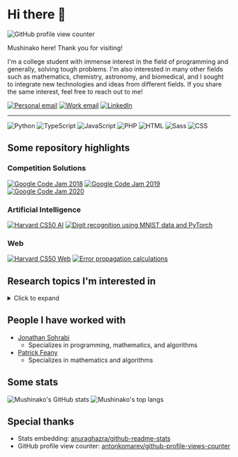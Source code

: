 # Hi there 👋

![GitHub profile view counter](https://komarev.com/ghpvc/?username=Mushinako&color=000000&style=flat-square)

Mushinako here! Thank you for visiting!

I'm a college student with immense interest in the field of programming and generally, solving tough problems. I'm also interested in many other fields such as mathematics, chemistry, astronomy, and biomedical, and I sought to integrate new technologies and ideas from different fields. If you share the same interest, feel free to reach out to me!

[![Personal email](https://img.shields.io/badge/Personal%20Email-%23D14836.svg?&style=for-the-badge&logo=gmail&logoColor=white)](mailto:ridoedee@gmail.com)
[![Work email](https://img.shields.io/badge/Work%20Email-%23D14836.svg?&style=for-the-badge&logo=gmail&logoColor=white)](mailto:lml.ziyu.li.769108@gmail.com)
[![LinkedIn](https://img.shields.io/badge/LinkedIn-%230077B5.svg?&style=for-the-badge&logo=linkedin&logoColor=white)](https://www.linkedin.com/in/ziyu-l-13a25595/)
<!-- [![Webpage (Coming Soon)](https://img.shields.io/badge/Webpage%20(Coming%20Soon)-%23000000.svg?&style=for-the-badge)](https://mushinako.me) -->

---

![Python](https://img.shields.io/badge/Python-%233776AB.svg?&style=for-the-badge&logo=python&logoColor=white)
![TypeScript](https://img.shields.io/badge/TypeScript-%23007ACC.svg?&style=for-the-badge&logo=typescript&logoColor=white)
![JavaScript](https://img.shields.io/badge/JavaScript-%23F7DF1E.svg?&style=for-the-badge&logo=javascript&logoColor=black)
![PHP](https://img.shields.io/badge/PHP-%23777BB4.svg?&style=for-the-badge&logo=php&logoColor=white)
![HTML](https://img.shields.io/badge/HTML-%23E34F26.svg?&style=for-the-badge&logo=html5&logoColor=white)
![Sass](https://img.shields.io/badge/Sass-%23CC6699.svg?&style=for-the-badge&logo=sass&logoColor=white)
![CSS](https://img.shields.io/badge/CSS-%231572B6.svg?&style=for-the-badge&logo=css3&logoColor=white)

## Some repository highlights

### Competition Solutions

[![Google Code Jam 2018](https://github-readme-stats.vercel.app/api/pin?username=mushinako&repo=Google-Code-Jam-2018)](https://github.com/Mushinako/Google-Code-Jam-2018)
[![Google Code Jam 2019](https://github-readme-stats.vercel.app/api/pin?username=mushinako&repo=Google-Code-Jam-2019)](https://github.com/Mushinako/Google-Code-Jam-2019)
[![Google Code Jam 2020](https://github-readme-stats.vercel.app/api/pin?username=mushinako&repo=Google-Code-Jam-2020)](https://github.com/Mushinako/Google-Code-Jam-2020)

### Artificial Intelligence

[![Harvard CS50 AI](https://github-readme-stats.vercel.app/api/pin?username=mushinako&repo=CS50-AI)](https://github.com/Mushinako/CS50-AI)
[![Digit recognition using MNIST data and PyTorch](https://github-readme-stats.vercel.app/api/pin?username=mushinako&repo=NMIST-PyTorch)](https://github.com/Mushinako/NMIST-PyTorch)

### Web

[![Harvard CS50 Web](https://github-readme-stats.vercel.app/api/pin?username=mushinako&repo=CS50-Web)](https://github.com/Mushinako/CS50-Web)
[![Error propagation calculations](https://github-readme-stats.vercel.app/api/pin?username=mushinako&repo=Error-Calc)](https://github.com/Mushinako/Error-Calc)

## Research topics I'm interested in

<details>
<summary>Click to expand</summary>

### Data analytics

* Machine learning
* Big data

### Website/webpage

* Webpage JavaScript
* Website backend maintenance

### Security

* Internet security
  * XSS
  * CSRF
  * SSRF
  * User input sanitization
* Computer security
  * ROP

</details>

## People I have worked with

* [Jonathan Sohrabi](https://github.com/jsohrabi)
  * Specializes in programming, mathematics, and algorithms
* [Patrick Feany](mailto:PatrickFeany@gmail.com)
  * Specializes in mathematics and algorithms

## Some stats

![Mushinako's GitHub stats](https://github-readme-stats.vercel.app/api?username=mushinako&count_private=ture&show_icons=true)
![Mushinako's top langs](https://github-readme-stats.vercel.app/api/top-langs?username=mushinako&layout=compact)

## Special thanks

* Stats embedding: [anuraghazra/github-readme-stats](https://github.com/anuraghazra/github-readme-stats)
* GitHub profile view counter: [antonkomarev/github-profile-views-counter](https://github.com/antonkomarev/github-profile-views-counter)

<!-- ### Hi there 👋 -->

<!--
**Mushinako/mushinako** is a ✨ _special_ ✨ repository because its `README.md` (this file) appears on your GitHub profile.

Here are some ideas to get you started:

- 🔭 I’m currently working on ...
- 🌱 I’m currently learning ...
- 👯 I’m looking to collaborate on ...
- 🤔 I’m looking for help with ...
- 💬 Ask me about ...
- 📫 How to reach me: ...
- 😄 Pronouns: ...
- ⚡ Fun fact: ...
-->
